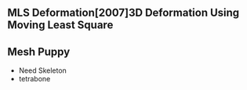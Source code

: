 ## MLS Deformation[2007]3D Deformation Using Moving Least Square

## Mesh Puppy
- Need Skeleton
- tetrabone







